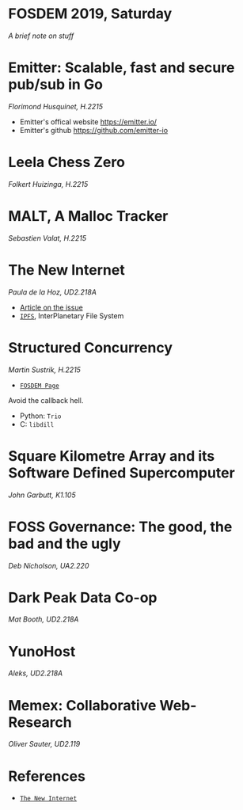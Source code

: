 FOSDEM 2019, Saturday
=====================
*A brief note on stuff*

Emitter: Scalable, fast and secure pub/sub in Go
================================================
*Florimond Husquinet, H.2215*
* Emitter's offical website https://emitter.io/
* Emitter's github https://github.com/emitter-io


Leela Chess Zero
================
*Folkert Huizinga, H.2215*

MALT, A Malloc Tracker
======================
*Sebastien Valat, H.2215*

The New Internet
================
*Paula de la Hoz, UD2.218A*
* [Article on the issue][2]
* [`IPFS`][3], InterPlanetary File System

Structured Concurrency
======================
*Martin Sustrik, H.2215*
* [`FOSDEM Page`][4]

Avoid the callback hell.
* Python: `Trio`
* C: `libdill`

Square Kilometre Array and its Software Defined Supercomputer
=============================================================
*John Garbutt, K1.105*

FOSS Governance: The good, the bad and the ugly
===============================================
*Deb Nicholson, UA2.220*


Dark Peak Data Co-op
====================
*Mat Booth, UD2.218A*

YunoHost
========
*Aleks, UD2.218A*

Memex: Collaborative Web-Research
=================================
*Oliver Sauter, UD2.119*



References
==========
* [`The New Internet`][2]

[0]: https://emitter.io/
[1]: https://github.com/emitter-io
[2]: https://dev.to/terceranexus6/security-sprint-the-new-internet-7fj
[3]: https://en.wikipedia.org/wiki/InterPlanetary_File_System
[4]: https://fosdem.org/2019/schedule/event/structured_concurrency/
